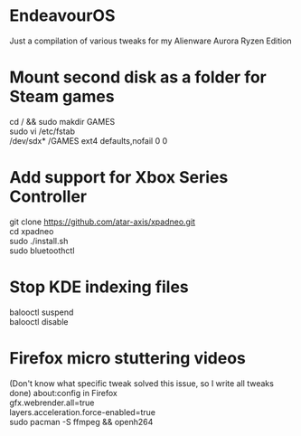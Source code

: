 # EndeavourOS
Just a compilation of various tweaks for my Alienware Aurora Ryzen Edition

# Mount second disk as a folder for Steam games
cd / && sudo makdir GAMES  
sudo vi /etc/fstab  
/dev/sdx* /GAMES ext4 defaults,nofail 0 0  

# Add support for Xbox Series Controller
git clone https://github.com/atar-axis/xpadneo.git  
cd xpadneo  
sudo ./install.sh  
sudo bluetoothctl  

# Stop KDE indexing files
balooctl suspend  
balooctl disable  

# Firefox micro stuttering videos
(Don't know what specific tweak solved this issue, so I write all tweaks done)
about:config in Firefox  
gfx.webrender.all=true  
layers.acceleration.force-enabled=true  
sudo pacman -S ffmpeg && openh264  

